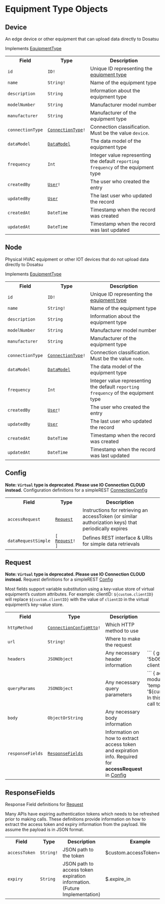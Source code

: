 # Equipment Type Objects

## Device

An edge device or other equipment that can upload data directly to Dosatsu

Implements [EquipmentType](./equipmentTypeInterfaces.md#equipmenttype)

<table>
    <tr>
        <th nowrap>Field</th>
        <th nowrap>Type</th>
        <th nowrap>Description</th>
    </tr>
    <tr>
        <td nowrap><code>id</code></td>
        <td nowrap><code>ID!</code></td>
        <td>Unique ID representing the <a href="./equipmentTypeInterfaces.html#equipmenttype">equipment type</a></td>
    </tr>
    <tr>
        <td nowrap><code>name</code></td>
        <td nowrap><code>String!</code></td>
        <td>Name of the equipment type</td>
    </tr>
    <tr>
        <td nowrap><code>description</code></td>
        <td nowrap><code>String</code></td>
        <td>Information about the equipment type</td>
    </tr>
    <tr>
        <td nowrap><code>modelNumber</code></td>
        <td nowrap><code>String</code></td>
        <td>Manufacturer model number</td>
    </tr>
    <tr>
        <td nowrap><code>manufacturer</code></td>
        <td nowrap><code>String</code></td>
        <td>Manufacturer of the equipment type</td>
    </tr>
    <tr>
        <td nowrap><code>connectionType</code></td>
        <td nowrap><code><a href="./equipmentTypeEnums.html#connectiontype">ConnectionType</a>!</code></td>
        <td>Connection classification. Must be the value <code>device</code>.</td>
    </tr>
    <tr>
        <td nowrap><code>dataModel</code></td>
        <td nowrap><code><a href="./equipmentObjects.html#datamodel">DataModel</a></code></td>
        <td>The data model of the equipment type</td>
    </tr>
    <tr>
        <td nowrap><code>frequency</code></td>
        <td nowrap><code>Int</code></td>
        <td>Integer value representing the default <code>reporting frequency</code> of the equipment type</td>
    </tr>
    <tr>
        <td nowrap><code>createdBy</code></td>
        <td nowrap><code><a href="../userManagement/userObjects.html#user">User</a>!</code></td>
        <td>The user who created the entry</td>
    </tr>
    <tr>
        <td nowrap><code>updatedBy</code></td>
        <td nowrap><code><a href="../userManagement/userObjects.html#user">User</a></code></td>
        <td>The last user who updated the record</td>
    </tr>
    <tr>
        <td nowrap><code>createdAt</code></td>
        <td nowrap><code>DateTime</code></td>
        <td>Timestamp when the record was created</td>
    </tr>
    <tr>
        <td nowrap><code>updatedAt</code></td>
        <td nowrap><code>DateTime</code></td>
        <td>Timestamp when the record was last updated</td>
    </tr>
</table>

## Node

Physical HVAC equipment or other IOT devices that do not upload data directly to Dosatsu

Implements [EquipmentType](./equipmentTypeInterfaces.md#equipmenttype)

<table>
    <tr>
        <th nowrap>Field</th>
        <th nowrap>Type</th>
        <th nowrap>Description</th>
    </tr>
    <tr>
        <td nowrap><code>id</code></td>
        <td nowrap><code>ID!</code></td>
        <td>Unique ID representing the <a href="./equipmentTypeInterfaces.html#equipmenttype">equipment type</a></td>
    </tr>
    <tr>
        <td nowrap><code>name</code></td>
        <td nowrap><code>String!</code></td>
        <td>Name of the equipment type</td>
    </tr>
    <tr>
        <td nowrap><code>description</code></td>
        <td nowrap><code>String</code></td>
        <td>Information about the equipment type</td>
    </tr>
    <tr>
        <td nowrap><code>modelNumber</code></td>
        <td nowrap><code>String</code></td>
        <td>Manufacturer model number</td>
    </tr>
    <tr>
        <td nowrap><code>manufacturer</code></td>
        <td nowrap><code>String</code></td>
        <td>Manufacturer of the equipment type</td>
    </tr>
    <tr>
        <td nowrap><code>connectionType</code></td>
        <td nowrap><code><a href="./equipmentTypeEnums.html#connectiontype">ConnectionType</a>!</code></td>
        <td>Connection classification. Must be the value <code>node</code>.</td>
    </tr>
    <tr>
        <td nowrap><code>dataModel</code></td>
        <td nowrap><code><a href="./equipmentObjects.html#datamodel">DataModel</a></code></td>
        <td>The data model of the equipment type</td>
    </tr>
    <tr>
        <td nowrap><code>frequency</code></td>
        <td nowrap><code>Int</code></td>
        <td>Integer value representing the default <code>reporting frequency</code> of the equipment type</td>
    </tr>
    <tr>
        <td nowrap><code>createdBy</code></td>
        <td nowrap><code><a href="../userManagement/userObjects.html#user">User</a>!</code></td>
        <td>The user who created the entry</td>
    </tr>
    <tr>
        <td nowrap><code>updatedBy</code></td>
        <td nowrap><code><a href="../userManagement/userObjects.html#user">User</a></code></td>
        <td>The last user who updated the record</td>
    </tr>
    <tr>
        <td nowrap><code>createdAt</code></td>
        <td nowrap><code>DateTime</code></td>
        <td>Timestamp when the record was created</td>
    </tr>
    <tr>
        <td nowrap><code>updatedAt</code></td>
        <td nowrap><code>DateTime</code></td>
        <td>Timestamp when the record was last updated</td>
    </tr>
</table>

## Config
**Note: `Virtual` type is deprecated. Please use IO Connection CLOUD instead.**
Configuration definitions for a simpleREST [ConnectionConfig](#connectionconfig)

<table>
    <tr>
        <th nowrap>Field</th>
        <th nowrap>Type</th>
        <th nowrap>Description</th>
    </tr>
    <tr>
        <td nowrap><code>accessRequest</code></td>
        <td nowrap><code><a href="#request">Request</a></code></td>
        <td>Instructions for retrieving an accessToken (or similar authorization keys) that periodically expires</td>
    </tr>
    <tr>
        <td nowrap><code>dataRequestSimple</code></td>
        <td nowrap><code>[ <a href="#request">Request</a>! ]</code></td>
        <td>Defines REST interface & URIs for simple data retrievals</td>
    </tr>
</table>

## Request
**Note: `Virtual` type is deprecated. Please use IO Connection CLOUD instead.**
Request definitions for a simpleREST <a href="#config">Config</a>

Most fields support variable substitution using a key-value store of virtual equipment’s custom attributes. For example: clientID: `${custom.clientID}` will replace `${custom.clientID}` with the value of `clientID` in the virtual equipment’s key-value store.

<table>
    <tr>
        <th nowrap>Field</th>
        <th nowrap>Type</th>
        <th nowrap>Description</th>
        <th nowrap>Example</th>
    </tr>
    <tr>
        <td nowrap><code>httpMethod</code></td>
        <td nowrap><code><a href="./equipmentTypeEnums.html#connectionconfighttp">ConnectionConfigHttp</a>!</code></td>
        <td>Which HTTP method to use</td>
    </tr>
    <tr>
        <td nowrap><code>url</code></td>
        <td nowrap><code>String!</code></td>
        <td>Where to make the request</td>
    </tr>
    <tr>
        <td nowrap><code>headers</code></td>
        <td nowrap><code>JSONObject</code></td>
        <td>Any necessary header information</td>
        <td>
        ```
        {
            grant_type: refresh_token,
            refresh_token: '5b063c56b05b21b9698b52b8|6d3c1be8128bef65755107a4e097733f',
            clientID: '${custom.clientID}',
            clientSecret: '${custom.clientSecret}'
        }
        ```
        </td>
    </tr>
    <tr>
        <td nowrap><code>queryParams</code></td>
        <td nowrap><code>JSONObject</code></td>
        <td>Any necessary query parameters</td>
        <td>
        ```
        {
            access_token: '${accessCode}',
            device_id: '${custom.device_id}',
            module_id: '${custom.module_id}',
            scale: 'max',
            type: 'temperature,humidity,co2,pressure,noise',
            limit: 1,
            date_begin: '${currentTimeUTC}'
        }
        ```
        <br/>
        In this example, the value of <b>${accessCode}</b> was retrieved from a prior REST call to <b>accessRequest</b> , and the system clock supplies <b>${currentTimeUTC}</b> .
        </td>
    </tr>
    <tr>
        <td nowrap><code>body</code></td>
        <td nowrap><code>ObjectOrString</code></td>
        <td>Any necessary body information</td>
    </tr>
    <tr>
        <td nowrap><code>responseFields</code></td>
        <td nowrap><code><a href="#responsefields">ResponseFields</a></code></td>
        <td>Information on how to extract access token and expiration info. Required for <b>accessRequest</b> in <a href="#config">Config</a></td>
    </tr>
</table>

## ResponseFields

Response Field definitions for <a href="#request">Request</a>

Many APIs have expiring authentication tokens which needs to be refreshed prior to making calls.
These definitions provide information on how to extract the access token and expiry information from the payload.
We assume the payload is in JSON format.

<table>
    <tr>
        <th nowrap>Field</th>
        <th nowrap>Type</th>
        <th nowrap>Description</th>
        <th nowrap>Example</th>
    </tr>
    <tr>
        <td nowrap><code>accessToken</code></td>
        <td nowrap><code>String!</code></td>
        <td>JSON path to the token</td>
        <td>$custom.accessToken=$body</td>
    </tr>
    <tr>
        <td nowrap><code>expiry</code></td>
        <td nowrap><code>String</code></td>
        <td>JSON path to access token expiration information. (Future Implementation)</td>
        <td>$.expire_in</td>
    </tr>
</table>

